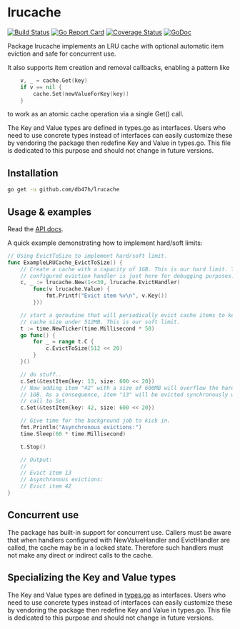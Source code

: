 # lrucache

[![Build Status][ci-img]][ci] [![Go Report Card][lint-img]][lint] [![Coverage Status][cover-img]][cover] [![GoDoc][godoc-img]][godoc]

Package lrucache implements an LRU cache with optional automatic item eviction and safe for concurrent use.

It also supports item creation and removal callbacks, enabling a pattern like

```go
    v, _ = cache.Get(key)
    if v == nil {
        cache.Set(newValueForKey(key))
    }
```

 to work as an atomic cache operation via a single Get() call.

The Key and Value types are defined in types.go as interfaces. Users who need
to use concrete types instead of interfaces can easily customize these by
vendoring the package then redefine Key and Value in types.go. This file is
dedicated to this purpose and should not change in future versions.

## Installation

```bash
go get -u github.com/db47h/lrucache
```

## Usage & examples

Read the [API docs][godoc].

A quick example demonstrating how to implement hard/soft limits:

```go
// Using EvictToSize to implement hard/soft limit.
func ExampleLRUCache_EvictToSize() {
	// Create a cache with a capacity of 1GB. This is our hard limit. The
	// configured eviction handler is just here for debugging purposes.
	c, _ := lrucache.New(1<<30, lrucache.EvictHandler(
		func(v lrucache.Value) {
			fmt.Printf("Evict item %v\n", v.Key())
		}))

	// start a goroutine that will periodically evict cache items to keep the
	// cache size under 512MB. This is our soft limit.
	t := time.NewTicker(time.Millisecond * 50)
	go func() {
		for _ = range t.C {
			c.EvictToSize(512 << 20)
		}
	}()

	// do stuff..
	c.Set(&testItem{key: 13, size: 600 << 20})
	// Now adding item "42" with a size of 600MB will overflow the hard limit of
	// 1GB. As a consequence, item "13" will be evicted synchronously with the
	// call to Set.
	c.Set(&testItem{key: 42, size: 600 << 20})

	// Give time for the background job to kick in.
	fmt.Println("Asynchronous evictions:")
	time.Sleep(60 * time.Millisecond)

	t.Stop()

	// Output:
	//
	// Evict item 13
	// Asynchronous evictions:
	// Evict item 42
}
```

## Concurrent use

The package has built-in support for concurrent use. Callers must be aware that
when handlers configured with NewValueHandler and EvictHandler are called, the
cache may be in a locked state. Therefore such handlers must not make any direct
or indirect calls to the cache.

## Specializing the Key and Value types

The Key and Value types are defined in [types.go] as interfaces. Users who need to
use concrete types instead of interfaces can easily customize these by vendoring
the package then redefine Key and Value in types.go. This file is dedicated to
this purpose and should not change in future versions.

[ci]: https://travis-ci.org/db47h/lrucache
[ci-img]: https://travis-ci.org/db47h/lrucache.svg?branch=master
[lint]: https://goreportcard.com/report/github.com/db47h/lrucache
[lint-img]: https://goreportcard.com/badge/github.com/db47h/lrucache
[cover]: https://coveralls.io/github/db47h/lrucache
[cover-img]: https://coveralls.io/repos/github/db47h/lrucache/badge.svg
[godoc]: https://godoc.org/github.com/db47h/lrucache
[godoc-img]: https://godoc.org/github.com/db47h/lrucache?status.svg

[GetWithDefault]: https://godoc.org/github.com/db47h/lrucache#LRUCache.GetWithDefault
[types.go]: https://github.com/db47h/lrumap/blob/master/types.go
